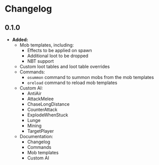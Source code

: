 # Changelog

## 0.1.0

* **Added:**
    * Mob templates, including:
        * Effects to be applied on spawn
        * Additional loot to be dropped
        * NBT support
    * Custom loot tables and loot table overrides
    * Commands:
        * `osummon` command to summon mobs from the mob templates
        * `oreload` command to reload mob templates
    * Custom AI:
        * AntiAir
        * AttackMelee
        * ChaseLongDistance
        * CounterAttack
        * ExplodeWhenStuck
        * Lunge
        * Mining
        * TargetPlayer
    * Documentation:
        * Changelog
        * Commands
        * Mob templates
        * Custom AI